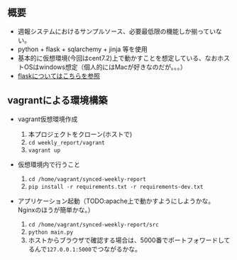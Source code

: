 ## 概要
- 週報システムにおけるサンプルソース、必要最低限の機能しか揃っていない。
- python + flask + sqlarchemy + jinja 等を使用
- 基本的に仮想環境(今回はcent7.2)上で動かすことを想定している、なおホストOSはwindows想定（個人的にはMacが好きなのだが。。。）
- [flaskについてはこちらを参照](https://flask-docs-ja.readthedocs.io/en/latest/)

## vagrantによる環境構築
- vagrant仮想環境作成
	1. 本プロジェクトをクローン(ホストで)
	2. `cd weekly_report/vagrant`
	3. `vagrant up`

- 仮想環境内で行うこと
	1. `cd /home/vagrant/synced-weekly-report`
	2. `pip install -r requirements.txt -r requirements-dev.txt`

- アプリケーション起動（TODO:apache上で動かすようにしようかな。Nginxのほうが簡単かな。）
	1. `cd /home/vagrant/synced-weekly-report/src`
	2. `python main.py`
	3. ホストからブラウザで確認する場合は、5000番でポートフォワードしてるんで`127.0.0.1:5000`でつながるかな。
	
